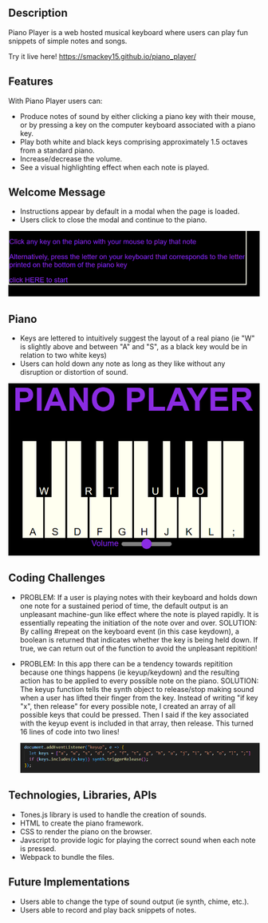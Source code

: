 ## Description

Piano Player is a web hosted musical keyboard where users can play fun snippets of simple notes and songs. 

Try it live here! https://smackey15.github.io/piano_player/

## Features

With Piano Player users can:

- Produce notes of sound by either clicking a piano key with their mouse, or by pressing a key on the computer keyboard associated with a piano key.
- Play both white and black keys comprising approximately 1.5 octaves from a standard piano.
- Increase/decrease the volume.
- See a visual highlighting effect when each note is played.

## Welcome Message

- Instructions appear by default in a modal when the page is loaded.
- Users click to close the modal and continue to the piano.

![welcome](./welcome.png) 

## Piano

- Keys are lettered to intuitively suggest the layout of a real piano (ie "W" is slightly above and between "A" and "S", as a black key would be in relation to two white keys)
- Users can hold down any note as long as they like without any disruption or distortion of sound.

![piano](./piano.png) 

## Coding Challenges

- PROBLEM: If a user is playing notes with their keyboard and holds down one note for a sustained period of time, the default output is an unpleasant machine-gun like effect where the note is played rapidly.  It is essentially repeating the initiation of the note over and over.  SOLUTION: By calling #repeat on the keyboard event (in this case keydown), a boolean is returned that indicates whether the key is being held down.  If true, we can return out of the function to avoid the unpleasant repitition!

- PROBLEM: In this app there can be a tendency towards repitition because one things happens (ie keyup/keydown) and the resulting action has to be applied to every possible note on the piano.  SOLUTION: The keyup function tells the synth object to release/stop making sound when a user has lifted their finger from the key.  Instead of writing "if key "x", then release" for every possible note, I created an array of all possible keys that could be pressed.  Then I said if the key associated with the keyup event is included in that array, then release.  This turned 16 lines of code into two lines!  

    ![keyup](./keyup.png) 


## Technologies, Libraries, APIs

- Tones.js library is used to handle the creation of sounds.
- HTML to create the piano framework.
- CSS to render the piano on the browser.
- Javscript to provide logic for playing the correct sound when each note is pressed. 
- Webpack to bundle the files. 

## Future Implementations

- Users able to change the type of sound output (ie synth, chime, etc.).
- Users able to record and play back snippets of notes.
